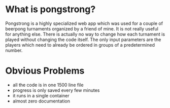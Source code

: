 # What is pongstrong?
Pongstrong is a highly specialized web app which was used for a couple of beerpong turnaments organized by a friend of mine.
It is not really useful for anything else. There is actually no way to change how each turnament is played without changing the code itself.
The only input parameters are the players which need to already be ordered in groups of a predetermined number. 

# Obvious Problems
  - all the code is in one 1500 line file
  - progress is only saved every few minutes
  - it runs in a single container 
  - almost zero documentation
